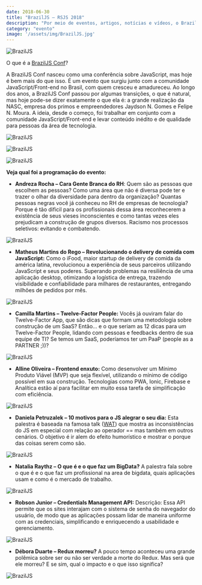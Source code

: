 ```yaml
---
date: 2018-06-30
title: "BrazilJS – RSJS 2018"
description: "Por meio de eventos, artigos, notícias e vídeos, o BrazilJS Conf busca unir comunidade e mercado,tendo a diversidade como um dos pilares em todas as iniciativas."
category: "evento"
image: '/assets/img/BrazilJS.jpg'
---
```


![BrazilJS](/assets/img/BrazilJS.jpg)

O que é a <a href="https://braziljs.org/" target="_blank" rel="nofollow, noreferrer,noopener,external">BrazilJS Conf</a>?

A BrazilJS Conf nasceu como uma conferência sobre JavaScript, mas hoje é bem mais do que isso. É um evento que surgiu junto com a comunidade JavaScript/Front-end no Brasil, com quem cresceu e amadureceu. Ao longo dos anos, a BrazilJS Conf passou por algumas transições, o que é natural, mas hoje pode-se dizer exatamente o que ela é: a grande realização da NASC, empresa dos primos e empreendedores Jaydson N. Gomes e Felipe N. Moura. A ideia, desde o começo, foi trabalhar em conjunto com a comunidade JavaScript/Front-end e levar conteúdo inédito e de qualidade para pessoas da área de tecnologia.

<div class="images-row">
  <div class="images-column">

  ![BrazilJS](/assets/img/BrasilJSPOACracha.jpg)

  </div>
  <div class="images-column">

  ![BrazilJS](/assets/img/BrasilJSPOACamiseta.jpg)

  </div>
  <div class="images-column">

  ![BrazilJS](/assets/img/BrasilJSPOAFlor.jpg)

  </div>
</div>

**Veja qual foi a programação do evento:**

-   **Andreza Rocha – Cara Gente Branca do RH**: 
Quem são as pessoas que escolhem as pessoas? Como uma área que não é diversa pode ter e trazer o olhar da diversidade para dentro da organização? Quantas pessoas negras você já conheceu no RH de empresas de tecnologia? Porque é tão dificil para os profissionais dessa área reconhecerem a existência de seus vieses inconscientes e como tantas vezes eles prejudicam a construção de grupos diversos. Racismo nos processos seletivos: evitando e combatendo.

![BrazilJS](/assets/img/BrasilJSPOA2.jpg)

-   **Matheus Martins do Rego – Revolucionando o delivery de comida com JavaScript:** 
Como o iFood, maior startup de delivery de comida da américa latina, revolucionou a experiência de seus parceiros utilizando JavaScript e seus poderes. Superando problemas na resiliência de uma aplicação desktop, otimizando a logística de entrega, trazendo visibilidade e confiabilidade para milhares de restaurantes, entregando milhões de pedidos por mês.

![BrazilJS](/assets/img/BrasilJSPOA8.jpg)

-   **Camilla Martins – Twelve-Factor People:** 
Vocês já ouviram falar do Twelve-Factor App, que são dicas que formam uma metodologia sobre construção de um SaaS? Então… e o que seriam as 12 dicas para um Twelve-Factor People, lidando com pessoas e feedbacks dentro de sua equipe de TI? Se temos um SaaS, poderíamos ter um PaaP (people as a PARTNER ;))?

![BrazilJS](/assets/img/BrasilJSPOA4.jpg)

-   **Alline Oliveira – Frontend enxuto:** 
Como desenvolver um Mínimo Produto Viável (MVP) que seja flexível, utilizando o mínimo de código possível em sua construção. Tecnologias como PWA, Ionic, Firebase e Analítica estão aí para facilitar em muito essa tarefa de simplificação com eficiência.

![BrazilJS](/assets/img/BrasilJSPOA6.jpg)

-   **Daniela Petruzalek – 10 motivos para o JS alegrar o seu dia:** 
Esta palestra é baseada na famosa talk (<a href="https://www.destroyallsoftware.com/talks/wat" target="_blank" rel="nofollow, noreferrer,noopener,external">WAT</a>) que mostra as inconsistências do JS em especial com relação ao operador == mas também em outros cenários. O objetivo é ir alem do efeito humorístico e mostrar o porque das coisas serem como são.

![BrazilJS](/assets/img/BrasilJSPOA9.jpg)

-   **Natalia Raythz – O que é e o que faz um BigData?** 
A palestra fala sobre o que é e o que faz um profissional na area de bigdata, quais aplicações usam e como é o mercado de trabalho.

![BrazilJS](/assets/img/BrasilJSPOA3.jpg)

-   **Robson Junior – Credentials Management API:** 
Descrição: Essa API permite que os sites interajam com o sistema de senha do navegador do usuário, de modo que as aplicações possam lidar de maneira uniforme com as credenciais, simplificando e enriquecendo a usabilidade e gerenciamento.

![BrazilJS](/assets/img/BrasilJSPOA5.jpg)

-   **Débora Duarte – Redux morreu?** 
A pouco tempo aconteceu uma grande polêmica sobre ser ou não ser verdade a morte do Redux. Mas será que ele morreu? E se sim, qual o impacto e o que isso significa?

![BrazilJS](/assets/img/BrasilJSPOA1.jpg)
